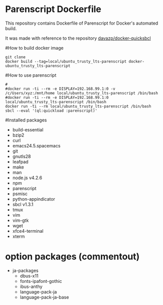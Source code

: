 Parenscript Dockerfile
====================

This repository contains Dockerfile of Parenscript for Docker's automated build.

It was made with reference to the repository [davazp/docker-quicksbcl](https://github.com/davazp/docker-quicksbcl)

#How to build docker image

```
git clone 
docker build --tag=local/ubuntu_trusty_lts-parenscript docker-ubuntu_trusty_lts-parenscript
```

#How to use parenscript
```
#
#docker run -ti --rm -e DISPLAY=192.168.99.1:0 -v /c/Users/xyz:/mnt/home local/ubuntu_trusty_lts-parenscript /bin/bash
#docker run -ti --rm -e DISPLAY=192.168.99.1:0 local/ubuntu_trusty_lts-parenscript /bin/bash
docker run -ti --rm local/ubuntu_trusty_lts-parenscript /bin/bash
sbcl --eval '(ql:quickload :parenscript)'
```

#Installed packages
* build-essential
* bzip2
* curl
* emacs24.5.spacemacs
* git
* gnutls28
* leafpad
* make
* man
* node.js v4.2.6
* npm
* parenscript
* psmisc
* python-appindicator
* sbcl v1.3.1
* tmux
* vim
* vim-gtk
* wget
* xfce4-terminal
* xterm

# option packages (commentout)
* ja-packages
  * dbus-x11
  * fonts-ipafont-gothic
  * ibus-anthy
  * language-pack-ja
  * language-pack-ja-base
